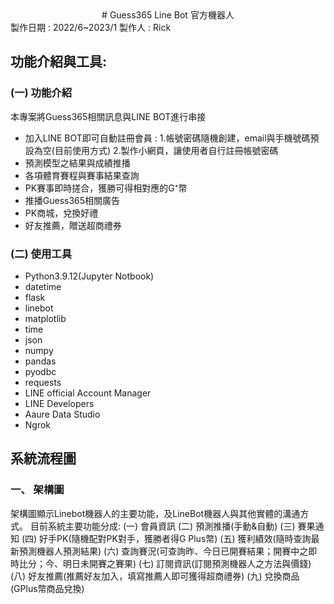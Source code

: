 <center># Guess365 Line Bot 官方機器人</center>
製作日期 : 2022/6~2023/1  
製作人 : Rick

## 功能介紹與工具:
### (一)	功能介紹
本專案將Guess365相關訊息與LINE BOT進行串接
- 加入LINE BOT即可自動註冊會員 :
  1.帳號密碼隨機創建，email與手機號碼預設為空(目前使用方式)
  2.製作小網頁，讓使用者自行註冊帳號密碼
-	預測模型之結果與成績推播
-	各項體育賽程與賽事結果查詢
-	PK賽事即時搓合，獲勝可得相對應的G⁺幣
-	推播Guess365相關廣告
-	PK商城，兌換好禮
-	好友推薦，贈送超商禮券

### (二)	使用工具
-	Python3.9.12(Jupyter Notbook)
  - datetime
  - flask
  - linebot
  - matplotlib
  - time
  - json
  - numpy
  - pandas
  - pyodbc
  - requests
-	LINE official Account Manager
-	LINE Developers
-	Aaure Data Studio
-	Ngrok
## 系統流程圖
### 一、	架構圖
架構圖顯示Linebot機器人的主要功能，及LineBot機器人與其他實體的溝通方式。
目前系統主要功能分成:
(一)	會員資訊
(二)	預測推播(手動&自動)
(三)	賽果通知
(四)	好手PK(隨機配對PK對手，獲勝者得G Plus幣)
(五)	獲利績效(隨時查詢最新預測機器人預測結果)
(六)	查詢賽況(可查詢昨、今日已開賽結果；開賽中之即時比分；今、明日未開賽之賽果)
(七)	訂閱資訊(訂閱預測機器人之方法與價錢)
(八)	好友推薦(推薦好友加入，填寫推薦人即可獲得超商禮券)
(九)	兌換商品(GPlus幣商品兌換)
